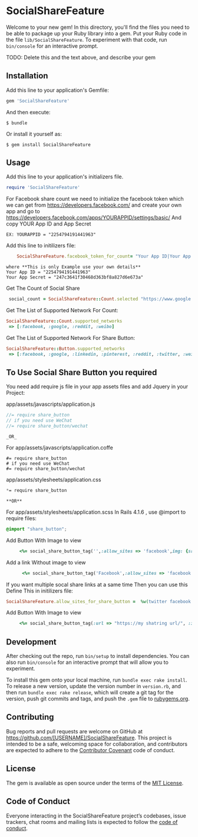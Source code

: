 # SocialShareFeature

Welcome to your new gem! In this directory, you'll find the files you need to be able to package up your Ruby library into a gem. Put your Ruby code in the file `lib/SocialShareFeature`. To experiment with that code, run `bin/console` for an interactive prompt.

TODO: Delete this and the text above, and describe your gem

## Installation

Add this line to your application's Gemfile:

```ruby
gem 'SocialShareFeature'
```

And then execute:

    $ bundle

Or install it yourself as:

    $ gem install SocialShareFeature
## Usage

Add this line to your application's initializers file.
```ruby
require 'SocialShareFeature'
```
For Facebook share count we need to initialize the facebook token which we can get from https://developers.facebook.com/ and create your own app
and go to https://developers.facebook.com/apps/YOURAPPID/settings/basic/ And copy YOUR App ID and App Secret

	EX: YOURAPPID = "2254794191441963"

Add this line to initilizers file:
```ruby
	SocialShareFeature.facebook_token_for_count= "Your App ID|Your App Secret"
```

	where **This is only Example use your own details**
	Your App ID = "2254794191441963"
	Your App Secret = "247c3641f30468d363bf8a827d6e673a"

Get The Count of Social Share
```ruby
 social_count = SocialShareFeature::Count.selected "https://www.google.com/", %w(facebook reddit)
```
Get The List of Supported Network For Count:
```ruby
SocialShareFeature::Count.supported_networks
 => [:facebook, :google, :reddit, :weibo] 
```

Get The List of Supported Network For Share Button:
```ruby
SocialShareFeature::Button.supported_networks
 => [:facebook, :google, :linkedin, :pinterest, :reddit, :twitter, :weibo] 
```
## To Use Social Share Button you required

You need add require js file in your app assets files and add Jquery in your Project:

app/assets/javascripts/application.js
```js
//= require share_button
// if you need use WeChat
//= require share_button/wechat 
```
	_OR_

For app/assets/javascripts/application.coffe
```coffe
#= require share_button
# if you need use WeChat
#= require share_button/wechat 
```

app/assets/stylesheets/application.css
```css
*= require share_button
```
	**OR**
For app/assets/stylesheets/application.scss
In Rails 4.1.6 , use @import to require files:
```scss
@import "share_button";
```

Add Button With Image to view
```ruby
     <%= social_share_button_tag('',:allow_sites => 'facebook',img: {src: 'http://Default Image Url.com/',class: 'class for default image'}, :url => "https://my shatring url/", :image => "https://my image url.com/", desc: 'The summary of page',class: 'my class to btn') %>
```
Add a link Without image to view
```ruby
      <%= social_share_button_tag('Facebook',:allow_sites => 'facebook', :url => "https://my shatring url/", :image => "https://my image url.com/", desc: 'The summary of page',class: 'my class to btn') %>
```

If you want multiple socal share links at a same time Then you can use this
Define This in  initilizers file:
```ruby
SocialShareFeature.allow_sites_for_share_button =  %w(twitter facebook weibo)
```
Add Button With Image to view
```ruby
     <%= social_share_button_tag(:url => "https://my shatring url/", :image => "https://my image url.com/", desc: 'The summary of page',class: 'my class to btn') %>
```

## Development

After checking out the repo, run `bin/setup` to install dependencies. You can also run `bin/console` for an interactive prompt that will allow you to experiment.

To install this gem onto your local machine, run `bundle exec rake install`. To release a new version, update the version number in `version.rb`, and then run `bundle exec rake release`, which will create a git tag for the version, push git commits and tags, and push the `.gem` file to [rubygems.org](https://rubygems.org).

## Contributing

Bug reports and pull requests are welcome on GitHub at https://github.com/[USERNAME]/SocialShareFeature. This project is intended to be a safe, welcoming space for collaboration, and contributors are expected to adhere to the [Contributor Covenant](http://contributor-covenant.org) code of conduct.

## License

The gem is available as open source under the terms of the [MIT License](https://opensource.org/licenses/MIT).

## Code of Conduct

Everyone interacting in the SocialShareFeature project’s codebases, issue trackers, chat rooms and mailing lists is expected to follow the [code of conduct](https://github.com/[USERNAME]/SocialShareFeature/blob/master/CODE_OF_CONDUCT.md).
